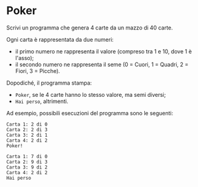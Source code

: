 # Poker

Scrivi un programma che genera 4 carte da un mazzo di 40 carte.

Ogni carta è rappresentata da due numeri: 
* il primo numero ne rappresenta il valore (compreso tra 1 e 10, dove 1 è l'asso);
* il secondo numero ne rappresenta il seme (0 = Cuori, 1 = Quadri, 2 = Fiori, 3 = Picche).

Dopodiché, il programma stampa:
* `Poker`, se le 4 carte hanno lo stesso valore, ma semi diversi;
* `Hai perso`, altrimenti.

Ad esempio, possibili esecuzioni del programma sono le seguenti:
```
Carta 1: 2 di 0
Carta 2: 2 di 3
Carta 3: 2 di 1
Carta 4: 2 di 2
Poker!
```

```
Carta 1: 7 di 0
Carta 2: 9 di 3
Carta 3: 9 di 2
Carta 4: 2 di 2
Hai perso
```
